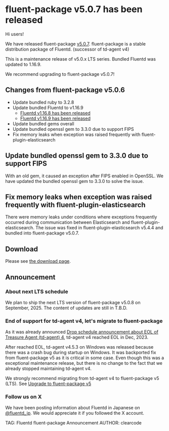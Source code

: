 # fluent-package v5.0.7 has been released

Hi users!

We have released fluent-package [v5.0.7](https://github.com/fluent/fluent-package-builder/releases/tag/v5.0.7).
fluent-package is a stable distribution package of Fluentd. (successor of td-agent v4)

This is a maintenance release of v5.0.x LTS series.
Bundled Fluentd was updated to 1.16.9.

We recommend upgrading to fluent-package v5.0.7!

## Changes from fluent-package v5.0.6

* Update bundled ruby to 3.2.8
* Update bundled Fluentd to v1.16.9
  * [Fluentd v1.16.8 has been released](fluentd-v1.16.8-has-been-released)
  * [Fluentd v1.16.9 has been released](fluentd-v1.16.9-has-been-released)
* Update bundled gems overall
* Update bundled openssl gem to 3.3.0 due to support FIPS
* Fix memory leaks when exception was raised frequently with fluent-plugin-elasticsearch

## Update bundled openssl gem to 3.3.0 due to support FIPS

With an old gem, it caused an exception after FIPS enabled in OpenSSL.
We have updated the bundled openssl gem to 3.3.0 to solve the issue.

## Fix memory leaks when exception was raised frequently with fluent-plugin-elasticsearch

There were memory leaks under conditions where exceptions frequently occurred during communication between Elasticsearch and fluent-plugin-elasticsearch.
The issue was fixed in fluent-plugin-elasticsearch v5.4.4 and bundled into fluent-package v5.0.7.

## Download

Please see [the download page](/download/fluent_package).

## Announcement

### About next LTS schedule

We plan to ship the next LTS version of fluent-package v5.0.8 on September, 2025.
The content of updates are still in T.B.D.

### End of support for td-agent v4, let's migrate to fluent-package

As it was already announced [Drop schedule announcement about EOL of Treasure Agent (td-agent) 4](schedule-for-td-agent-4-eol), td-agent v4 reached EOL in Dec, 2023.

After reached EOL, td-agent v4.5.3 on Windows was released because there was a crash bug during startup on Windows. It was backported fix from fluent-package v5 as
it is critical in some case. Even though this was a exceptional maintenance release, but there is no change to the fact that we already stopped maintaining td-agent v4.

We strongly recommend migrating from td-agent v4 to fluent-package v5 (LTS).
See [Upgrade to fluent-package v5](upgrade-td-agent-v4-to-v5)

### Follow us on X

We have been posting information about Fluentd in Japanese on [@fluentd_jp](https://x.com/fluentd_jp).
We would appreciate it if you followed the X account.

TAG: Fluentd fluent-package Announcement
AUTHOR: clearcode
